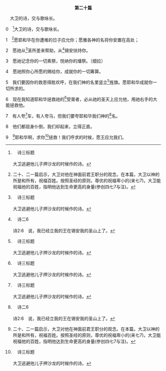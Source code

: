 <p style="text-align:center;font-weight:bold;">第二十篇</p>

<a name="0">

<span id="spsm">　大卫的诗，交与歌咏长。

0　[^a]大卫的诗，交与歌咏长。

[^a]:　诗三标题<br><br>大卫逃避他儿子押沙龙的时候作的诗。

1　[^1]愿耶和华在你遭难的日子应允你；愿雅各神的名将你安置在高处；

[^1]:二十、二一篇启示，大卫对他在神面前君王职分的观念。在本篇，大卫以神的所是和所有，祝福百姓。按照圣经的原则，尊优的祝福卑小的(来七7)。大卫能祝福他的百姓，指明他达到生命更高的身量(参创四七7与注)。

2　愿祂从[^a]圣所差来帮助，从[^b]锡安扶持你。

[^a]:　出十五17；代下二十8～9；诗二八2；七三17；七七13；九六6；一三四2；一五〇1<br><br>出15:17　你要将他们领进去，栽于你产业的山上，耶和华啊，就是你为自己所造的住处，主啊，就是你手所建立的圣所。<br><br>代下20:8　他们住在这地，又在这地为你的名建造圣所，说，<br><br>代下20:9　倘有祸患临到我们，无论是刀剑灾殃，或是瘟疫饥荒，我们在急难的时候，站在这殿前，在你面前向你呼求，因为你的名在这殿里，你必垂听而拯救。<br><br>诗28:2　我呼求你，向你至圣所举手的时候，求你垂听我恳求的声音。<br><br>诗73:17　等我进了神的圣所，我才看清他们的结局。<br><br>诗77:13　神啊，你的道路是在圣所中；有何神明大如神呢？<br><br>诗96:6　有尊荣和威严在祂面前，有能力与华美在祂圣所。<br><br>诗134:2　你们当在圣所举手，颂赞耶和华。<br><br>诗150:1　阿利路亚！你们要在神的圣所赞美祂，在祂显能力的穹苍赞美祂。

[^b]:　诗二6<br><br>诗2:6　说，我已经立我的王在锡安我的圣山上了。

3　愿祂记念你的一切素祭，悦纳你的燔祭。〔细拉〕

4　愿祂照你心所愿的赐给你，成就你的一切筹算。

5　我们要因你的救恩得胜欢呼，在我们神的名里竖立[^a]旌旗。愿耶和华成就你一切所求的。

[^a]:　出十七15；诗六十4；歌二4；六4；10<br><br>出17:15　摩西筑了一座坛，起名叫耶和华尼西；<br><br>诗60:4　你把旌旗赐给敬畏你的人，可以为真理扬起来。〔细拉〕<br><br>歌2:4　他带我进入筵宴所，以爱为旗在我以上。<br><br>歌6:4　我的佳偶啊，你美丽如得撒，秀美如耶路撒冷，威武如展开旌旗的军队。<br><br>歌6:10　那向前观望如晨光，美丽如月亮，皎洁如日头，威武如展开旌旗军队的是谁呢？

6　现在我知道耶和华拯救祂的[^a]受膏者，必从祂的圣天上应允他，用祂右手的大能拯救他。

[^a]:　诗二2；二八8<br><br>诗2:2　地上的君王一齐起来，臣宰一同商议，要抵挡耶和华并祂的受膏者，<br><br>诗28:8　耶和华是祂百姓的力量，又是祂受膏者得救的保障。

7　有人夸[^a]车，有人夸马，但我们要夸耶和华我们神的[^b]名。

[^a]:　赛三一1<br><br>赛31:1　祸哉，那些下埃及求帮助的；他们仗赖马匹，倚靠众多的车辆，并倚靠极其强壮的马兵，却不仰望以色列的圣者，也不求问耶和华！

[^b]:　撒上十七45<br><br>撒上17:45　大卫对那非利士人说，你来攻击我，是靠着刀枪和铜戟；我来攻击你，是在万军之耶和华，就是你所辱骂以色列军阵之神的名里。

8　他们都屈身仆倒，我们却起来，立得正直。

9　[^1]耶和华啊，求你[^a]拯救！我们呼求的时候，愿王应允我们。

[^1]:或，耶和华啊，求你救王。我们呼求的时候，愿祂应允我们。

[^a]:　诗一一八25<br><br>诗118:25　耶和华啊，求你拯救！耶和华啊，求你使我们亨通！


